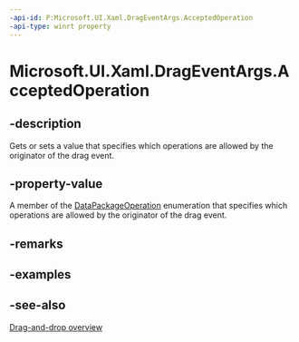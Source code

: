 ```yaml
---
-api-id: P:Microsoft.UI.Xaml.DragEventArgs.AcceptedOperation
-api-type: winrt property
---
```


<!-- Property syntax
public Windows.ApplicationModel.DataTransfer.DataPackageOperation AcceptedOperation { get;  set; }
-->

# Microsoft.UI.Xaml.DragEventArgs.AcceptedOperation

## -description
Gets or sets a value that specifies which operations are allowed by the originator of the drag event.

## -property-value
A member of the [DataPackageOperation](/uwp/api/windows.applicationmodel.datatransfer.datapackageoperation) enumeration that specifies which operations are allowed by the originator of the drag event.

## -remarks

## -examples

## -see-also

[Drag-and-drop overview](/windows/uwp/design/input/drag-and-drop)
